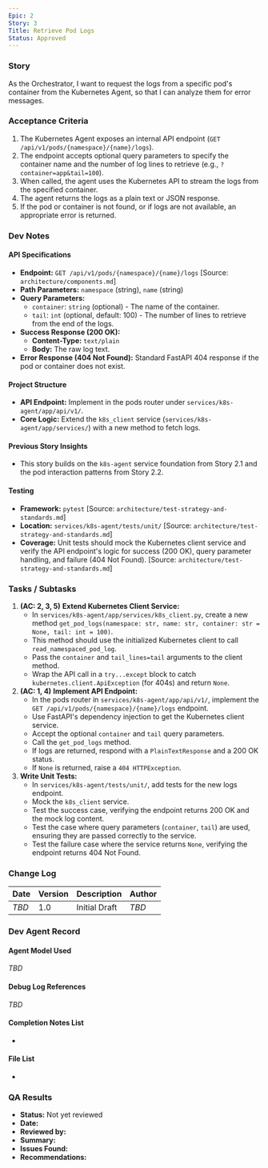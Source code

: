 ```yaml
---
Epic: 2
Story: 3
Title: Retrieve Pod Logs
Status: Approved
---
```


### Story

As the Orchestrator, I want to request the logs from a specific pod's container from the Kubernetes Agent, so that I can analyze them for error messages.

### Acceptance Criteria

1.  The Kubernetes Agent exposes an internal API endpoint (`GET /api/v1/pods/{namespace}/{name}/logs`).
2.  The endpoint accepts optional query parameters to specify the container name and the number of log lines to retrieve (e.g., `?container=app&tail=100`).
3.  When called, the agent uses the Kubernetes API to stream the logs from the specified container.
4.  The agent returns the logs as a plain text or JSON response.
5.  If the pod or container is not found, or if logs are not available, an appropriate error is returned.

### Dev Notes

#### API Specifications
- **Endpoint:** `GET /api/v1/pods/{namespace}/{name}/logs` [Source: `architecture/components.md`]
- **Path Parameters:** `namespace` (string), `name` (string)
- **Query Parameters:**
  - `container`: `string` (optional) - The name of the container.
  - `tail`: `int` (optional, default: 100) - The number of lines to retrieve from the end of the logs.
- **Success Response (200 OK):**
  - **Content-Type:** `text/plain`
  - **Body:** The raw log text.
- **Error Response (404 Not Found):** Standard FastAPI 404 response if the pod or container does not exist.

#### Project Structure
- **API Endpoint:** Implement in the pods router under `services/k8s-agent/app/api/v1/`.
- **Core Logic:** Extend the `k8s_client` service (`services/k8s-agent/app/services/`) with a new method to fetch logs.

#### Previous Story Insights
- This story builds on the `k8s-agent` service foundation from Story 2.1 and the pod interaction patterns from Story 2.2.

#### Testing
- **Framework:** `pytest` [Source: `architecture/test-strategy-and-standards.md`]
- **Location:** `services/k8s-agent/tests/unit/` [Source: `architecture/test-strategy-and-standards.md`]
- **Coverage:** Unit tests should mock the Kubernetes client service and verify the API endpoint's logic for success (200 OK), query parameter handling, and failure (404 Not Found). [Source: `architecture/test-strategy-and-standards.md`]

### Tasks / Subtasks

1.  **(AC: 2, 3, 5)** **Extend Kubernetes Client Service:**
    - In `services/k8s-agent/app/services/k8s_client.py`, create a new method `get_pod_logs(namespace: str, name: str, container: str = None, tail: int = 100)`.
    - This method should use the initialized Kubernetes client to call `read_namespaced_pod_log`.
    - Pass the `container` and `tail_lines=tail` arguments to the client method.
    - Wrap the API call in a `try...except` block to catch `kubernetes.client.ApiException` (for 404s) and return `None`.
2.  **(AC: 1, 4)** **Implement API Endpoint:**
    - In the pods router in `services/k8s-agent/app/api/v1/`, implement the `GET /api/v1/pods/{namespace}/{name}/logs` endpoint.
    - Use FastAPI's dependency injection to get the Kubernetes client service.
    - Accept the optional `container` and `tail` query parameters.
    - Call the `get_pod_logs` method.
    - If logs are returned, respond with a `PlainTextResponse` and a 200 OK status.
    - If `None` is returned, raise a `404 HTTPException`.
3.  **Write Unit Tests:**
    - In `services/k8s-agent/tests/unit/`, add tests for the new logs endpoint.
    - Mock the `k8s_client` service.
    - Test the success case, verifying the endpoint returns 200 OK and the mock log content.
    - Test the case where query parameters (`container`, `tail`) are used, ensuring they are passed correctly to the service.
    - Test the failure case where the service returns `None`, verifying the endpoint returns 404 Not Found.

### Change Log

| Date | Version | Description | Author |
| --- | --- | --- | --- |
| _TBD_ | 1.0 | Initial Draft | _TBD_ |

### Dev Agent Record

#### Agent Model Used
_TBD_

#### Debug Log References
_TBD_

#### Completion Notes List
-

#### File List
-

### QA Results

- **Status:** Not yet reviewed
- **Date:**
- **Reviewed by:**
- **Summary:**
- **Issues Found:**
- **Recommendations:**
